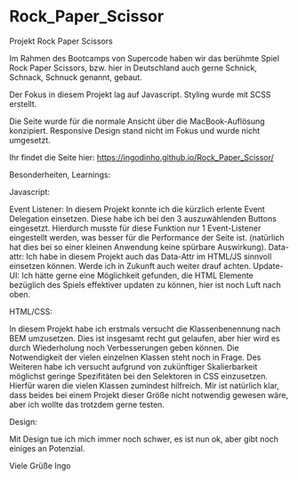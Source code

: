 # Rock_Paper_Scissor

Projekt Rock Paper Scissors

Im Rahmen des Bootcamps von Supercode haben wir das berühmte Spiel Rock Paper Scissors, bzw. hier in Deutschland auch gerne Schnick, Schnack, Schnuck genannt, gebaut.

Der Fokus in diesem Projekt lag auf Javascript.
Styling wurde mit SCSS erstellt.

Die Seite wurde für die normale Ansicht über die MacBook-Auflösung konzipiert. Responsive Design stand nicht im Fokus und wurde nicht umgesetzt.

Ihr findet die Seite hier: https://ingodinho.github.io/Rock_Paper_Scissor/

Besonderheiten, Learnings:

Javascript:

Event Listener: In diesem Projekt konnte ich die kürzlich erlente Event Delegation einsetzen. Diese habe ich bei den 3 auszuwählenden Buttons eingesetzt. Hierdurch musste für diese Funktion nur 1 Event-Listener eingestellt werden, was besser für die Performance der Seite ist. (natürlich hat dies bei so einer kleinen Anwendung keine spürbare Auswirkung).
Data-attr: Ich habe in diesem Projekt auch das Data-Attr im HTML/JS sinnvoll einsetzen können. Werde ich in Zukunft auch weiter drauf achten.
Update-UI: Ich hätte gerne eine Möglichkeit gefunden, die HTML Elemente bezüglich des Spiels effektiver updaten zu können, hier ist noch Luft nach oben.

HTML/CSS:

In diesem Projekt habe ich erstmals versucht die Klassenbenennung nach BEM umzusetzen. Dies ist insgesamt recht gut gelaufen, aber hier wird es durch Wiederholung noch Verbesserungen geben können.
Die Notwendigkeit der vielen einzelnen Klassen steht noch in Frage.
Des Weiteren habe ich versucht aufgrund von zukünftiger Skalierbarkeit möglichst geringe Spezifitäten bei den Selektoren in CSS einzusetzen. Hierfür waren die vielen Klassen zumindest hilfreich.
Mir ist natürlich klar, dass beides bei einem Projekt dieser Größe nicht notwendig gewesen wäre, aber ich wollte das trotzdem gerne testen.

Design:

Mit Design tue ich mich immer noch schwer, es ist nun ok, aber gibt noch einiges an Potenzial.

Viele Grüße
Ingo
